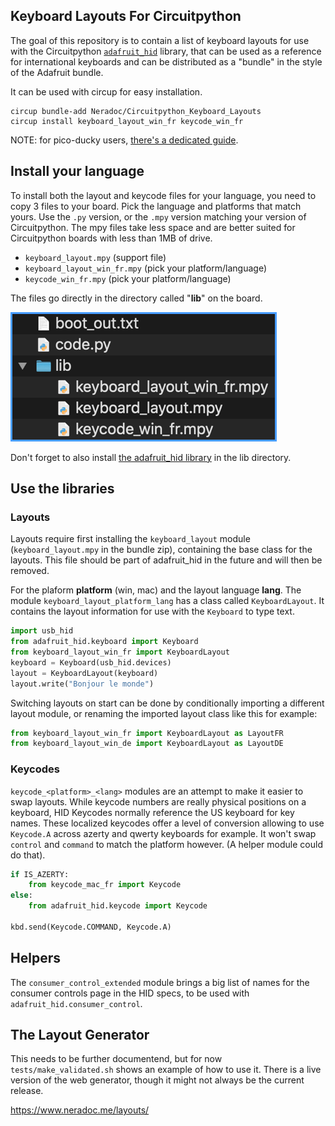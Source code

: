 ## Keyboard Layouts For Circuitpython

The goal of this repository is to contain a list of keyboard layouts for use with the Circuitpython [`adafruit_hid`](https://github.com/adafruit/Adafruit_CircuitPython_HID) library, that can be used as a reference for international keyboards and can be distributed as a "bundle" in the style of the Adafruit bundle.

It can be used with circup for easy installation.

```
circup bundle-add Neradoc/Circuitpython_Keyboard_Layouts
circup install keyboard_layout_win_fr keycode_win_fr
```

NOTE: for pico-ducky users, [there's a dedicated guide](PICODUCKY.md).

## Install your language

To install both the layout and keycode files for your language, you need to copy 3 files to your board. Pick the language and platforms that match yours. Use the `.py` version, or the `.mpy` version matching your version of Circuitpython. The mpy files take less space and are better suited for Circuitpython boards with less than 1MB of drive.

- `keyboard_layout.mpy` (support file)
- `keyboard_layout_win_fr.mpy` (pick your platform/language)
- `keycode_win_fr.mpy` (pick your platform/language)

The files go directly in the directory called "**lib**" on the board.

![CIRCUITPY drive screenshot](docs/drive_generic-nohid.png)

Don't forget to also install [the adafruit_hid library](https://github.com/adafruit/Adafruit_CircuitPython_HID/releases/latest) in the lib directory.

## Use the libraries

### Layouts

Layouts require first installing the `keyboard_layout` module (`keyboard_layout.mpy` in the bundle zip), containing the base class for the layouts. This file should be part of adafruit_hid in the future and will then be removed.

For the plaform **platform** (win, mac) and the layout language **lang**. The module `keyboard_layout_platform_lang` has a class called `KeyboardLayout`. It contains the layout information for use with the `Keyboard` to type text.

```py
import usb_hid
from adafruit_hid.keyboard import Keyboard
from keyboard_layout_win_fr import KeyboardLayout
keyboard = Keyboard(usb_hid.devices)
layout = KeyboardLayout(keyboard)
layout.write("Bonjour le monde")
```

Switching layouts on start can be done by conditionally importing a different layout module, or renaming the imported layout class like this for example:

```py
from keyboard_layout_win_fr import KeyboardLayout as LayoutFR
from keyboard_layout_win_de import KeyboardLayout as LayoutDE
```

### Keycodes

`keycode_<platform>_<lang>` modules are an attempt to make it easier to swap layouts. While keycode numbers are really physical positions on a keyboard, HID Keycodes normally reference the US keyboard for key names. These localized keycodes offer a level of conversion allowing to use `Keycode.A` across azerty and qwerty keyboards for example. It won't swap `control` and `command` to match the platform however. (A helper module could do that).

```py
if IS_AZERTY:
	from keycode_mac_fr import Keycode
else:
	from adafruit_hid.keycode import Keycode

kbd.send(Keycode.COMMAND, Keycode.A)
```

## Helpers

The `consumer_control_extended` module brings a big list of names for the consumer controls page in the HID specs, to be used with `adafruit_hid.consumer_control`.

## The Layout Generator

This needs to be further documentend, but for now `tests/make_validated.sh` shows an example of how to use it. There is a live version of the web generator, though it might not always be the current release.

https://www.neradoc.me/layouts/
